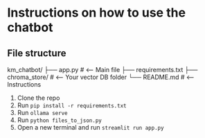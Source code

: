# Instructions on how to use the chatbot

## File structure
km_chatbot/
├── app.py             # <-- Main file
├── requirements.txt
├── chroma_store/      # <-- Your vector DB folder
└── README.md          # <-- Instructions


1. Clone the repo
2. Run `pip install -r requirements.txt`
3. Run `ollama serve`
4. Run `python files_to_json.py`
3. Open a new terminal and run `streamlit run app.py`


